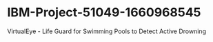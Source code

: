 # IBM-Project-51049-1660968545
VirtualEye - Life Guard for Swimming Pools to Detect Active Drowning
